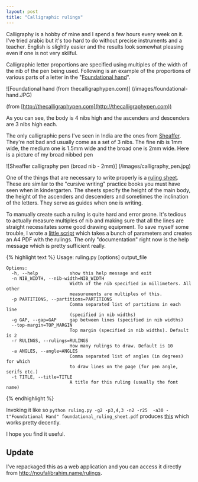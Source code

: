 ```yaml
---
layout: post
title: "Calligraphic rulings"
---
```


Calligraphy is a hobby of mine and I spend a few hours every week on
it. I've tried arabic but it's too hard to do without precise
instruments and a teacher. English is slightly easier and the results
look somewhat pleasing even if one is not very skilful. 

Calligraphic letter proportions are specified using multiples of the
width of the nib of the pen being used. Following is an example of the
proportions of various parts of a letter in the
"[Foundational hand](http://web.me.com/yukimia/Yukimi_A/Foundational_Hand.html)".

![Foundational hand (from thecalligraphypen.com)] (/images/foundational-hand.JPG) 

(from [http://thecalligraphypen.com](http://thecalligraphypen.com))

As you can see, the body is 4 nibs high and the ascenders and
descenders are 3 nibs high each. 

The only calligraphic pens I've seen in India are the ones from
[Sheaffer](http://www.sheaffer.com/calligraphy/). They're not bad and
usually come as a set of 3 nibs. The fine nib is 1mm wide, the medium
one is 1.5mm wide and the broad one is 2mm wide. Here is a picture of
my broad nibbed pen

![Sheaffer calligraphy pen (broad nib - 2mm)] (/images/calligraphy_pen.jpg) 

One of the things that are necessary to write properly is a
[ruling sheet](http://www.monkeysee.com/play/8106-ruling-the-page-for-calligraphy). These
are similar to the "cursive writing" practice books you must have seen
when in kindergarten. The sheets specify the height of the main body,
the height of the ascenders and descenders and sometimes the
inclination of the letters. They serve as guides when one is writing.

To manually create such a ruling is
quite hard and error prone. It's tedious to actually measure multiples
of nib and making sure that all the lines are straight necessitates
some good drawing equipment. To save myself some trouble, I wrote a
[little script](https://github.com/nibrahim/Calligraphic-Rulings)
which takes a bunch of parameters and creates an A4 PDF with the
rulings. The only "documentation" right now is the help message which
is pretty sufficient really. 

{% highlight text %}
    Usage: ruling.py [options] output_file
    
    Options:
      -h, --help            show this help message and exit
      -n NIB_WIDTH, --nib-width=NIB_WIDTH
                            Width of the nib specified in millimeters. All other
                            measurements are multiples of this.
      -p PARTITIONS, --partitions=PARTITIONS
                            Comma separated list of partitions in each line
                            (specified in nib widths)
      -g GAP, --gap=GAP     gap between lines (specified in nib widths)
      --top-margin=TOP_MARGIN
                            Top margin (specified in nib widths). Default is 2
      -r RULINGS, --rulings=RULINGS
                            How many rulings to draw. Default is 10
      -a ANGLES, --angle=ANGLES
                            Comma separated list of angles (in degrees) for which
                            to draw lines on the page (for pen angle, serifs etc.)
      -t TITLE, --title=TITLE
                            A title for this ruling (usually the font name)
{% endhighlight %}

Invoking it like so `python ruling.py -g2 -p3,4,3 -n2 -r25  -a30
-t"Foundational Hand" foundational_ruling_sheet.pdf` produces
[this](/images/foundational_ruling_sheet.pdf) which works pretty
decently. 

I hope you find it useful. 


Update
------

I've repackaged this as a web application and you can access it directly from <http://noufalibrahim.name/rulings>. 
